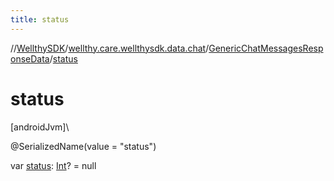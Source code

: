```yaml
---
title: status
---
```

//[WellthySDK](../../../index.html)/[wellthy.care.wellthysdk.data.chat](../index.html)/[GenericChatMessagesResponseData](index.html)/[status](status.html)



# status



[androidJvm]\




@SerializedName(value = "status")



var [status](status.html): [Int](https://kotlinlang.org/api/latest/jvm/stdlib/kotlin/-int/index.html)? = null





